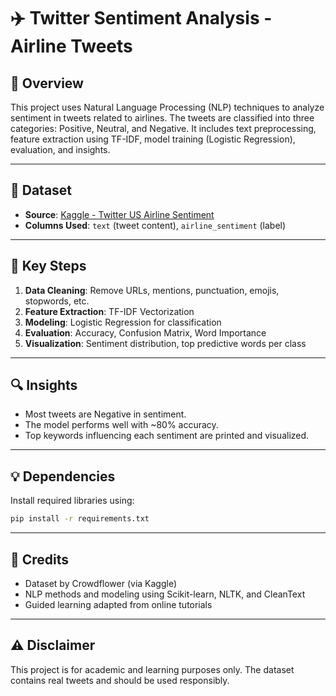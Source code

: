 # ✈️ Twitter Sentiment Analysis - Airline Tweets

## 📌 Overview
This project uses Natural Language Processing (NLP) techniques to analyze sentiment in tweets related to airlines. The tweets are classified into three categories: Positive, Neutral, and Negative. It includes text preprocessing, feature extraction using TF-IDF, model training (Logistic Regression), evaluation, and insights.

---

## 📂 Dataset
- **Source**: [Kaggle - Twitter US Airline Sentiment](https://www.kaggle.com/datasets/crowdflower/twitter-airline-sentiment)
- **Columns Used**: `text` (tweet content), `airline_sentiment` (label)

---

## 🧠 Key Steps
1. **Data Cleaning**: Remove URLs, mentions, punctuation, emojis, stopwords, etc.
2. **Feature Extraction**: TF-IDF Vectorization
3. **Modeling**: Logistic Regression for classification
4. **Evaluation**: Accuracy, Confusion Matrix, Word Importance
5. **Visualization**: Sentiment distribution, top predictive words per class

---

## 🔍 Insights
- Most tweets are Negative in sentiment.
- The model performs well with ~80% accuracy.
- Top keywords influencing each sentiment are printed and visualized.

---

## 💡 Dependencies
Install required libraries using:

```bash
pip install -r requirements.txt
```

---

## 📄 Credits
- Dataset by Crowdflower (via Kaggle)
- NLP methods and modeling using Scikit-learn, NLTK, and CleanText
- Guided learning adapted from online tutorials

---

## ⚠️ Disclaimer
This project is for academic and learning purposes only. The dataset contains real tweets and should be used responsibly.